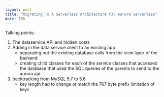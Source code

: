 ```yaml
---
layout: post
title: "Migrating To A Serverless Architecture P3: Aurora Serverless"
date: TBD
---
```

Talking points:
1. The dataservice API and hidden costs
2. Adding in the data service client to an existing app
    * separating out the existing database calls from the view layer of the backend
    * creating child classes for each of the service classes that accessed the database that used the SQL queries of the parents to send to the aurora api
3. backtracking from MySQL 5.7 to 5.6
    * key length had to change ot match the 767 byte prefix limitation of keys  
